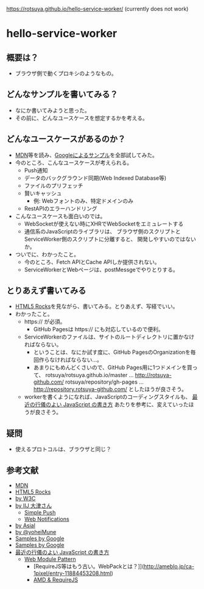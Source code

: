 https://rotsuya.github.io/hello-service-worker/
(currently does not work)

# hello-service-worker

## 概要は？

- ブラウザ側で動くプロキシのようなもの。

## どんなサンプルを書いてみる？

- なにか書いてみようと思った。
- その前に、どんなユースケースを想定するかを考える。

## どんなユースケースがあるのか？

- [MDN](https://developer.mozilla.org/ja/docs/Web/API/ServiceWorker_API)等を読み、[Googleによるサンプル](https://github.com/GoogleChrome/samples/tree/gh-pages/service-worker)を全部試してみた。
- 今のところ、こんなユースケースが考えられる。
  - Push通知
  - データのバックグラウンド同期(Web Indexed Database等)
  - ファイルのプリフェッチ
  - 賢いキャッシュ
    - 例: Webフォントのみ、特定ドメインのみ  
  - RestAPIのエラーハンドリング
- こんなユースケースも面白いのでは。
  - WebSocketが使えない時にXHRでWebSocketをエミュレートする
  - 通信系のJavaScriptのライブラリは、
  ブラウザ側のスクリプトとServiceWorker側のスクリプトに分離すると、
  開発しやすいのではないか。
- ついでに、わかったこと。
  - 今のところ、Fetch APIとCache APIしか提供されない。
  - ServiceWorkerとWebページは、postMessgeでやりとりする。

## とりあえず書いてみる

- [HTML5 Rocks](http://www.html5rocks.com/en/tutorials/service-worker/introduction/?redirect_from_locale=ja)を見ながら、書いてみる。とりあえず、写経でいい。
- わかったこと。
  - https:// が必須。
    - GitHub Pagesは https:// にも対応しているので便利。
  - ServiceWorkerのファイルは、サイトのルートディレクトリに置かなければならない。
    - ということは、なにか試す度に、GitHub PagesのOrganizationを毎回作らなければならない…。
    - あまりにもめんどくさいので、GitHub Pages用に1つドメインを買って、
    rotsuya/rotsuya.github.io/master ... http://rotsuya-github.com/
    rotsuya/repository/gh-pages ... http://repository.rotsuya-github.com/
    としたほうが良さそう。
  - workerを書くようになれば、JavaScriptのコーディングスタイルも、
  [最近の行儀のよい JavaScript の書き方](http://qiita.com/kaiinui/items/22a75d2adc56a40da7b7)
  あたりを参考に、変えていったほうが良さそう。  

## 疑問

- 使えるプロトコルは、ブラウザと同じ？

## 参考文献

- [MDN](https://developer.mozilla.org/ja/docs/Web/API/ServiceWorker_API)
- [HTML5 Rocks](http://www.html5rocks.com/en/tutorials/service-worker/introduction/?redirect_from_locale=ja)
- [by W3C](http://www.w3.org/TR/service-workers/)
- [by IIJ 大津さん](http://d.hatena.ne.jp/jovi0608/20141204/1417697480)
  - [Simple Push](https://developer.mozilla.org/en-US/docs/Web/API/Simple_Push_API)
  - [Web Notifications](https://developer.mozilla.org/ja/docs/WebAPI/Using_Web_Notifications)
- [by Asial](http://blog.asial.co.jp/1347)
- [by @yoheiMune](http://www.yoheim.net/blog.php?q=20141207)
- [Samples by Google](https://github.com/GoogleChrome/samples/tree/gh-pages/service-worker)
- [Samples by Google](https://github.com/rotsuya/trained-to-thrill)
- [最近の行儀のよい JavaScript の書き方](http://qiita.com/kaiinui/items/22a75d2adc56a40da7b7)
  - [Web Module Pattern](https://github.com/uupaa/WebModule/wiki/WebModulePattern)
    - [RequireJS等はもう古い。WebPackとは？]](http://ameblo.jp/ca-1pixel/entry-11884453208.html)
    - [AMD & RequireJS](http://qiita.com/nanocitrus/items/70f1316debf05b93ac82)
